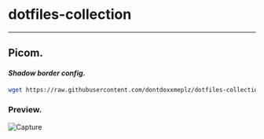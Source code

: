 # dotfiles-collection

---

## **Picom.**

#### ***Shadow border config***.

```bash
wget https://raw.githubusercontent.com/dontdoxxmeplz/dotfiles-collection/main/picom/picom.conf.shadows -O ~/.config/picom/picom.conf
```

### Preview.

![Capture](https://user-images.githubusercontent.com/85412253/140907799-7deb8f1f-5e6f-48d1-99b2-85fd269c6668.PNG)
